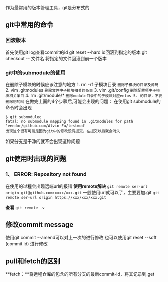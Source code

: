 作为最常用的版本管理工具，git是分布式的

## git中常用的命令
### 回滚版本
首先使用git log查看commit的id
git reset --hard id回滚到指定的版本
git checkout -- 文件名 将指定的文件回滚到前一个版本

### git中的submodule的使用
在删除子模块的时候应该注意的地方
	1. rm -rf 子模块目录  `删除子模块的目录及源码`
	2. vim .gitmodules   `删除文件中子模块相关的条目`
	3. vim .git/config   `删除配置项中子模块相关条目`
	4. rm .git/module/*  `删除module目录中的子模块对应entos
	5. 的目录，不要删除别的哟`
在做完上面的4个步骤后,可能会出现的问题：
在使用git submodule的命令时会出现
```
$ git submodulec
fatal: no submodule mapping found in .gitmodules for path 'vendor/github.com/Alvin-Fu/testmod'
出现这个很有可能是因为git中的修改没有提交，在提交以后就会消失
```
如果分支是干净的就不会出现这种问题

## git使用时出现的问题
### 1、 ERROR: Repository not found
在使用的过程会出现远端url的报错
**使用remote解决**
`git remote ser-url origin git@github.com:xxxx/xxx.git` 一般使用url就可以了，主要要加.git
`git remote ser-url origin https://xxx/xxx/xxx.git`

**查看**
`git remote -v`

## 修改commit message
使用git commit --amend可以对上一次的进行修改
也可以使用git reset --soft (commit id) 进行修改

## pull和fetch的区别
**fetch：**将远程仓库的包含的所有分支的最新commit-id，将其记录到.get


















